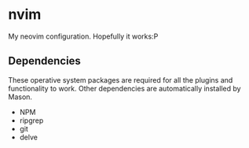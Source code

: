 # nvim

My neovim configuration. Hopefully it works:P

## Dependencies

These operative system packages are required for all the plugins and
functionality to work. Other dependencies are automatically installed by Mason.

- NPM
- ripgrep
- git
- delve
